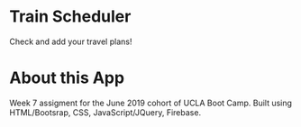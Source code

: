 # Train Scheduler
Check and add your travel plans!
# About this App
Week 7 assigment for the June 2019 cohort of UCLA Boot Camp. Built using HTML/Bootsrap, CSS, JavaScript/JQuery, Firebase.
